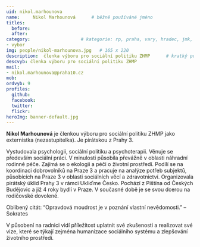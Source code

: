 ```yaml
---
uid: nikol.marhounova
name:     Nikol Marhounová  	# běžně používáné jméno
titles:
  before: 
  after:
category:                 	# kategorie: rp, praha, vary, hradec, jmk, senat
- vybor
img: people/nikol-marhounova.jpg   # 165 x 220
description:  členka výboru pro sociální politiku ZHMP    	# kratký popis, max 160 znaků
descvyb: členka výboru pro sociální politiku ZHMP
mail:
- nikol.marhounova@praha10.cz
mob:
ordvyb: 9
profiles:
  github:       
  facebook:    
  twitter: 		  
  flickr:		  
heroImg: banner-default.jpg  
---
```


**Nikol Marhounová** je členkou výboru pro sociální politiku ZHMP jako externistka (nezastupitelka). Je pirátskou z Prahy 3. 

Vystudovala psychologii, sociální politiku a psychoterapii. Věnuje se především sociální práci. V minulosti působila převážně v oblasti náhradní rodinné péče. Zajímá se o ekologii a péči o životní prostředí. Podílí se na koordinaci dobrovolníků na Praze 3 a pracuje na analýze potřeb subjektů, působících na Praze 3 v oblasti sociálních věcí a zdravotnictví. Organizovala pirátský úklid Prahy 3 v rámci Ukliďme Česko. Pochází z Pištína od Českých Budějovic a již 4 roky bydlí v Praze. V současné době je se svou dcerou na rodičovské dovolené.

Oblíbený citát: “Opravdová moudrost je v poznání vlastní nevědomosti.” – Sokrates

V působení na radnici vidí příležitost uplatnit své zkušenosti a realizovat své vize, které se týkají zejména humanizace sociálního systému a zlepšování životního prostředí.
